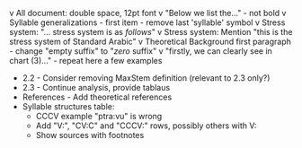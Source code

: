 v All document: double space, 12pt font
v "Below we list the..." - not bold
v Syllable generalizations - first item - remove last 'syllable' symbol
v Stress system: "... stress system is as _follows_"
v Stress system: Mention "this is the stress system of Standard Arabic"
v Theoretical Background first paragraph - change "empty suffix" to "_zero_ suffix"
v "firstly, we can clearly see in chart (3)..." - repeat here a few examples
- 2.2 - Consider removing MaxStem definition (relevant to 2.3 only?)
- 2.3 - Continue analysis, provide tablaus
- References - Add theoretical references
- Syllable structures table:
  - CCCV example "ptra:vu" is wrong
  - Add "V:", "CV:C" and "CCCV:" rows, possibly others with V:
  - Show sources with footnotes

